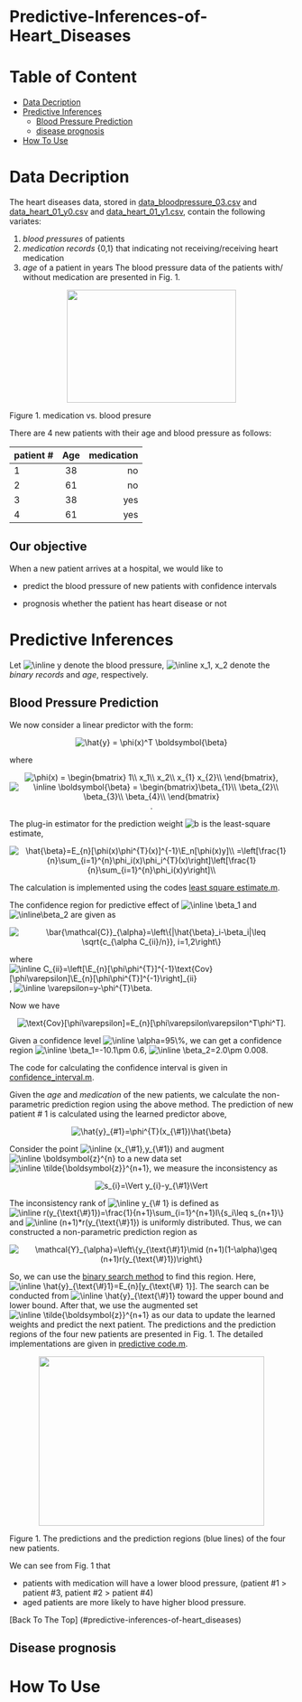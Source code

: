 # Predictive-Inferences-of-Heart_Diseases

# Table of Content
- [Data Decription](#description)
- [Predictive Inferences](#predictive)
  - [Blood Pressure Prediction](#prediction)
  - [disease prognosis](#prognosis)
- [How To Use](#how_to_use)


# Data Decription

The heart diseases data, stored in [data_bloodpressure_03.csv](#) and [data_heart_01_y0.csv](#) and [data_heart_01_y1.csv](#), contain the following variates:
1. *blood pressures* of patients
2. *medication records* {0,1} that indicating not receiving/receiving heart medication
3. *age* of a patient in years
The blood pressure data of the patients with/ without medication are presented in Fig. 1.

<p align = "center">
<img width = "300" height = "200" src="https://user-images.githubusercontent.com/45757826/57534050-6ec44080-733f-11e9-88bb-1c9a4ac9d323.png">
</p>
Figure 1. medication vs.  blood presure 

There are 4 new patients with their age and blood pressure as follows:

| patient #        | Age           | medication  |
| ------------- |:-------------:| -----:|
| 1     | 38 | no |
| 2      | 61      |   no |
| 3 | 38     |    yes |
|4| 61|yes|


## Our objective 

When a new patient arrives at a hospital, we would like to

- predict the blood pressure of new patients with confidence intervals

- prognosis whether the patient has heart disease or not



# Predictive Inferences
Let <img src="https://tex.s2cms.ru/svg/%5Cinline%20y" alt="\inline y" /> denote the blood pressure, <img src="https://tex.s2cms.ru/svg/%5Cinline%20x_1%2C%20x_2" alt="\inline x_1, x_2" /> denote the *binary records* and *age*, respectively. 

## Blood Pressure Prediction

We now consider a linear predictor with the form:

<p align = "center">
<img src="https://tex.s2cms.ru/svg/%5Chat%7By%7D%20%3D%20%5Cphi(x)%5ET%20%5Cboldsymbol%7B%5Cbeta%7D" alt="\hat{y} = \phi(x)^T \boldsymbol{\beta}" />
</p>

where 
<p align = "center">
<img src="https://tex.s2cms.ru/svg/%5Cphi(x)%20%3D%20%5Cbegin%7Bbmatrix%7D%0A1%5C%5C%0Ax_1%5C%5C%0Ax_2%5C%5C%0Ax_%7B1%7D%20x_%7B2%7D%5C%5C%0A%5Cend%7Bbmatrix%7D" alt="\phi(x) = \begin{bmatrix}
1\\
x_1\\
x_2\\
x_{1} x_{2}\\
\end{bmatrix}" />,    
<img src="https://tex.s2cms.ru/svg/%5Cinline%20%5Cboldsymbol%7B%5Cbeta%7D%20%3D%20%5Cbegin%7Bbmatrix%7D%5Cbeta_%7B1%7D%5C%5C%20%5Cbeta_%7B2%7D%5C%5C%20%5Cbeta_%7B3%7D%5C%5C%20%5Cbeta_%7B4%7D%5C%5C%20%5Cend%7Bbmatrix%7D" alt="\inline \boldsymbol{\beta} = \begin{bmatrix}\beta_{1}\\ \beta_{2}\\ \beta_{3}\\ \beta_{4}\\ \end{bmatrix}" /> .
</p>

The plug-in estimator for the prediction weight <img src="https://tex.s2cms.ru/svg/b" alt="b" /> is the least-square estimate,

<p align = "center">
<img src="https://tex.s2cms.ru/svg/%20%5Chat%7B%5Cbeta%7D%3DE_%7Bn%7D%5B%5Cphi(x)%5Cphi%5E%7BT%7D(x)%5D%5E%7B-1%7D%5CE_n%5B%5Cphi(x)y%5D%5C%5C%0A%20%3D%5Cleft%5B%5Cfrac%7B1%7D%7Bn%7D%5Csum_%7Bi%3D1%7D%5E%7Bn%7D%5Cphi_i(x)%5Cphi_i%5E%7BT%7D(x)%5Cright%5D%5Cleft%5B%5Cfrac%7B1%7D%7Bn%7D%5Csum_%7Bi%3D1%7D%5E%7Bn%7D%5Cphi_i(x)y%5Cright%5D%5C%5C%0A" alt=" \hat{\beta}=E_{n}[\phi(x)\phi^{T}(x)]^{-1}\E_n[\phi(x)y]\\
 =\left[\frac{1}{n}\sum_{i=1}^{n}\phi_i(x)\phi_i^{T}(x)\right]\left[\frac{1}{n}\sum_{i=1}^{n}\phi_i(x)y\right]\\
" />
</p>

The calculation is implemented using the codes [least square estimate.m](#).

The confidence region for predictive effect of <img src="https://tex.s2cms.ru/svg/%5Cinline%20%5Cbeta_1" alt="\inline \beta_1" /> and <img src="https://tex.s2cms.ru/svg/%5Cinline%5Cbeta_2" alt="\inline\beta_2" />  are given as 

<p align = "center">
<img src="https://tex.s2cms.ru/svg/%5Cbar%7B%5Cmathcal%7BC%7D%7D_%7B%5Calpha%7D%3D%5Cleft%5C%7B%7C%5Chat%7B%5Cbeta%7D_i-%5Cbeta_i%7C%5Cleq%20%5Csqrt%7Bc_%7B%5Calpha%20C_%7Bii%7D%2Fn%7D%7D%2C%20i%3D1%2C2%5Cright%5C%7D" alt="\bar{\mathcal{C}}_{\alpha}=\left\{|\hat{\beta}_i-\beta_i|\leq \sqrt{c_{\alpha C_{ii}/n}}, i=1,2\right\}" />
</p>

where <img src="https://tex.s2cms.ru/svg/%20%5Cinline%20C_%7Bii%7D%3D%5Cleft%5B%5CE_%7Bn%7D%5B%5Cphi%5Cphi%5E%7BT%7D%5D%5E%7B-1%7D%5Ctext%7BCov%7D%5B%5Cphi%5Cvarepsilon%5D%5CE_%7Bn%7D%5B%5Cphi%5Cphi%5E%7BT%7D%5D%5E%7B-1%7D%5Cright%5D_%7Bii%7D" alt=" \inline C_{ii}=\left[\E_{n}[\phi\phi^{T}]^{-1}\text{Cov}[\phi\varepsilon]\E_{n}[\phi\phi^{T}]^{-1}\right]_{ii}" />, <img src="https://tex.s2cms.ru/svg/%20%5Cinline%20%5Cvarepsilon%3Dy-%5Cphi%5E%7BT%7D%5Cbeta%20" alt=" \inline \varepsilon=y-\phi^{T}\beta " />.

Now we have

<p align = "center">
<img src="https://tex.s2cms.ru/svg/%5Ctext%7BCov%7D%5B%5Cphi%5Cvarepsilon%5D%3DE_%7Bn%7D%5B%5Cphi%5Cvarepsilon%5Cvarepsilon%5ET%5Cphi%5ET%5D." alt="\text{Cov}[\phi\varepsilon]=E_{n}[\phi\varepsilon\varepsilon^T\phi^T]." />
</p>

Given a confidence level <img src="https://tex.s2cms.ru/svg/%20%5Cinline%20%5Calpha%3D95%5C%25" alt=" \inline \alpha=95\%" />, we can get a confidence region 
	<img src="https://tex.s2cms.ru/svg/%5Cinline%20%5Cbeta_1%3D-10.1%5Cpm%200.6" alt="\inline \beta_1=-10.1\pm 0.6" />, <img src="https://tex.s2cms.ru/svg/%5Cinline%20%5Cbeta_2%3D2.0%5Cpm%200.008." alt="\inline \beta_2=2.0\pm 0.008." />

The code for calculating the confidence interval is given in [confidence_interval.m](#).


Given the *age* and *medication* of the new patients,  we calculate the non-parametric prediction region using the above method. The prediction of new patient # 1 is calculated using the learned predictor above,

<p align = "center">
<img src="https://tex.s2cms.ru/svg/%5Chat%7By%7D_%7B%231%7D%3D%5Cphi%5E%7BT%7D(x_%7B%5C%231%7D)%5Chat%7B%5Cbeta%7D" alt="\hat{y}_{#1}=\phi^{T}(x_{\#1})\hat{\beta}" />
</p>

Consider the point <img src="https://tex.s2cms.ru/svg/%5Cinline%20(x_%7B%5C%231%7D%2Cy_%7B%5C%231%7D)" alt="\inline (x_{\#1},y_{\#1})" /> and augment <img src="https://tex.s2cms.ru/svg/%5Cinline%20%5Cboldsymbol%7Bz%7D%5E%7Bn%7D" alt="\inline \boldsymbol{z}^{n}" /> to a new data set <img src="https://tex.s2cms.ru/svg/%5Cinline%20%5Ctilde%7B%5Cboldsymbol%7Bz%7D%7D%5E%7Bn%2B1%7D" alt="\inline \tilde{\boldsymbol{z}}^{n+1}" />, we measure the inconsistency as 

<p align = "center">
<img src="https://tex.s2cms.ru/svg/s_%7Bi%7D%3D%5CVert%20y_%7Bi%7D-y_%7B%5C%231%7D%5CVert" alt="s_{i}=\Vert y_{i}-y_{\#1}\Vert" />
</p>

The inconsistency rank of <img src="https://tex.s2cms.ru/svg/%5Cinline%20y_%7B%5C%23%201%7D" alt="\inline y_{\# 1}" /> is  defined as
<img src="https://tex.s2cms.ru/svg/%5Cinline%20r(y_%7B%5Ctext%7B%5C%23%7D1%7D)%3D%5Cfrac%7B1%7D%7Bn%2B1%7D%5Csum_%7Bi%3D1%7D%5E%7Bn%2B1%7DI%5C%7Bs_i%5Cleq%20s_%7Bn%2B1%7D%5C%7D" alt="\inline r(y_{\text{\#}1})=\frac{1}{n+1}\sum_{i=1}^{n+1}I\{s_i\leq s_{n+1}\}" /> and <img src="https://tex.s2cms.ru/svg/%20%5Cinline%20(n%2B1)*r(y_%7B%5Ctext%7B%5C%23%7D1%7D)" alt=" \inline (n+1)*r(y_{\text{\#}1})" /> is uniformly distributed. Thus, we can constructed a non-parametric prediction region as

<p align = "center">
<img src="https://tex.s2cms.ru/svg/%09%5Cmathcal%7BY%7D_%7B%5Calpha%7D%3D%5Cleft%5C%7By_%7B%5Ctext%7B%5C%23%7D1%7D%5Cmid%20(n%2B1)(1-%5Calpha)%5Cgeq%20(n%2B1)r(y_%7B%5Ctext%7B%5C%23%7D1%7D)%5Cright%5C%7D%0A" alt="	\mathcal{Y}_{\alpha}=\left\{y_{\text{\#}1}\mid (n+1)(1-\alpha)\geq (n+1)r(y_{\text{\#}1})\right\}
" />
</p>

So, we can use the [binary search method](#) to find this region. Here, <img src="https://tex.s2cms.ru/svg/%20%5Cinline%20%5Chat%7By%7D_%7B%5Ctext%7B%5C%23%7D1%7D%3DE_%7Bn%7D%5By_%7B%5Ctext%7B%5C%23%7D%201%7D%5D" alt=" \inline \hat{y}_{\text{\#}1}=E_{n}[y_{\text{\#} 1}]" />. The search can be conducted from <img src="https://tex.s2cms.ru/svg/%5Cinline%20%5Chat%7By%7D_%7B%5Ctext%7B%5C%23%7D1%7D" alt="\inline \hat{y}_{\text{\#}1}" /> toward the upper bound and lower bound. After that, we use the augmented set <img src="https://tex.s2cms.ru/svg/%5Cinline%20%5Ctilde%7B%5Cboldsymbol%7Bz%7D%7D%5E%7Bn%2B1%7D" alt="\inline \tilde{\boldsymbol{z}}^{n+1}" /> as our data to update the learned weights and predict the next patient. The predictions and the prediction regions of the four new patients are presented in Fig. 1. The detailed implementations are given in [predictive code.m](#).

<p align = "center">
<img width = "400" height = "300" src = "https://user-images.githubusercontent.com/45757826/57531896-d88e1b80-733a-11e9-94ac-738bfc38755c.png">
</p>

Figure 1. The predictions and the prediction regions (blue lines) of the four new patients. 


We can see from Fig. 1 that
- patients with medication will have a lower blood pressure,  (patient #1 > patient #3, patient #2 > patient #4)  
- aged patients are more likely to have higher blood pressure.

[Back To The Top] (#predictive-inferences-of-heart_diseases)

## Disease prognosis



# How To Use

